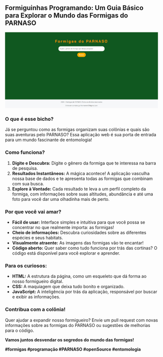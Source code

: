 ## Formiguinhas Programando: Um Guia Básico para Explorar o Mundo das Formigas do PARNASO

![Página inicial do site Formigas do Parnaso](image.png)

### O que é esse bicho?

Já se perguntou como as formigas organizam suas colônias e quais são suas aventuras pelo PARNASO? Essa aplicação web é sua porta de entrada para um mundo fascinante de entomologia! 

### Como funciona?

1. **Digite e Descubra:** Digite o gênero da formiga que te interessa na barra de pesquisa.
2. **Resultados Instantâneos:** A mágica acontece! A aplicação vasculha nossa base de dados e te apresenta todas as formigas que combinam com sua busca.
3. **Explore à Vontade:** Cada resultado te leva a um perfil completo da formiga, com informações sobre suas altitudes, abundância e até uma foto para você dar uma olhadinha mais de perto.

### Por que você vai amar?

* **Fácil de usar:** Interface simples e intuitiva para que você possa se concentrar no que realmente importa: as formigas!
* **Cheio de informações:** Descubra curiosidades sobre as diferentes espécies e seus habitats.
* **Visualmente atraente:** As imagens das formigas vão te encantar!
* **Código aberto:** Quer saber como tudo funciona por trás das cortinas? O código está disponível para você explorar e aprender.

### Para os curiosos:

* **HTML:** A estrutura da página, como um esqueleto que dá forma ao nosso formigueiro digital.
* **CSS:** A maquiagem que deixa tudo bonito e organizado.
* **JavaScript:** A inteligência por trás da aplicação, responsável por buscar e exibir as informações.

### Contribua com a colônia!

Quer ajudar a expandir nosso formigueiro? Envie um pull request com novas informações sobre as formigas do PARNASO ou sugestões de melhorias para o código. 

**Vamos juntos desvendar os segredos do mundo das formigas!** 

**#formigas #programação #PARNASO #openSource #entomologia**
